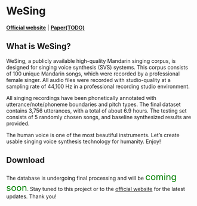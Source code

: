 # WeSing

[**Official website**](https://wenet-e2e.github.io/wesing/)
| [**Paper(TODO)**]()

## What is WeSing?

WeSing, a publicly available high-quality Mandarin singing corpus, is designed for singing voice synthesis (SVS) systems. This corpus consists of 100 unique Mandarin songs, which were recorded by a professional female singer. All audio files were recorded with studio-quality at a sampling rate of 44,100 Hz in a professional recording studio environment.

All singing recordings have been phonetically annotated with utterance/note/phoneme boundaries and pitch types. The final dataset contains 3,756 utterances, with a total of about 6.9 hours. The testing set consists of 5 randomly chosen songs, and baseline synthesized results are provided.

The human voice is one of the most beautiful instruments. Let’s create usable singing voice synthesis technology for humanity. Enjoy!


## Download

The database is undergoing final processing and will be <font color=#008000 size=5>coming soon</font>. Stay tuned to this project or to the [official website](https://wenet-e2e.github.io/wesing/) for the latest updates. Thank you!


